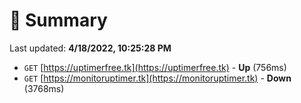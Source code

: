 # 📖 Summary
Last updated: **4/18/2022, 10:25:28 PM**

- `GET` [https://uptimerfree.tk](https://uptimerfree.tk) - **Up** (756ms)
- `GET` [https://monitoruptimer.tk](https://monitoruptimer.tk) - **Down** (3768ms)

